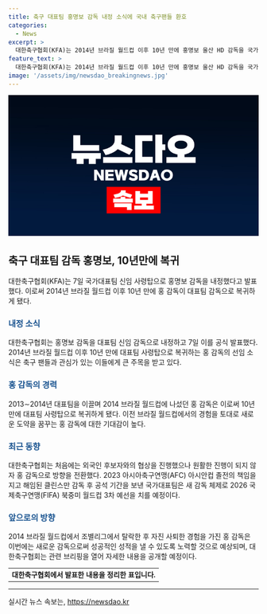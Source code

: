 ```yaml
---
title: 축구 대표팀 홍명보 감독 내정 소식에 국내 축구팬들 환호
categories:
  - News
excerpt: >
  대한축구협회(KFA)는 2014년 브라질 월드컵 이후 10년 만에 홍명보 울산 HD 감독을 국가대표팀 감독으로 내정했다. 홍 감독은 이로써 2026 국제축구연맹(FIFA) 북중미 월드컵 3차 예선을 이끌게 된다. 외국인 후보자와의 협상이 원활하지 않아 방향을 틀었으며, 이에 대한축구협회는 홍 감독으로 최종 결정했다. 홍 감독은 2014 브라질 월드컵에서 대표팀을 이끈 경험이 있으며, 대한축구협회는 관련 브리핑을 예정했다.
feature_text: >
  대한축구협회(KFA)는 2014년 브라질 월드컵 이후 10년 만에 홍명보 울산 HD 감독을 국가대표팀 감독으로 내정했다. 홍 감독은 이로써 2026 국제축구연맹(FIFA) 북중미 월드컵 3차 예선을 이끌게 된다. 외국인 후보자와의 협상이 원활하지 않아 방향을 틀었으며, 이에 대한축구협회는 홍 감독으로 최종 결정했다. 홍 감독은 2014 브라질 월드컵에서 대표팀을 이끈 경험이 있으며, 대한축구협회는 관련 브리핑을 예정했다.
image: '/assets/img/newsdao_breakingnews.jpg'
---
```


<p><img src="/assets/img/newsdao_breakingnews.jpg" alt="bookingtag 속보" /></p>

<h2 data-ke-size="size26">축구 대표팀 감독 홍명보, 10년만에 복귀</h2>

<p data-ke-size="size16">대한축구협회(KFA)는 7일 국가대표팀 신임 사령탑으로 홍명보 감독을 내정했다고 발표했다. 이로써 2014년 브라질 월드컵 이후 10년 만에 홍 감독이 대표팀 감독으로 복귀하게 됐다.</p>

<h3><b><span style="color: #1a5490;">내정 소식</span></b></h3>

<p data-ke-size="size16">대한축구협회는 홍명보 감독을 대표팀 신임 감독으로 내정하고 7일 이를 공식 발표했다. 2014년 브라질 월드컵 이후 10년 만에 대표팀 사령탑으로 복귀하는 홍 감독의 선임 소식은 축구 팬들과 관심가 있는 이들에게 큰 주목을 받고 있다.</p>

<h3><b><span style="color: #1a5490;">홍 감독의 경력</span></b></h3>

<p data-ke-size="size16">2013∼2014년 대표팀을 이끌며 2014 브라질 월드컵에 나섰던 홍 감독은 이로써 10년 만에 대표팀 사령탑으로 복귀하게 됐다. 이전 브라질 월드컵에서의 경험을 토대로 새로운 도약을 꿈꾸는 홍 감독에 대한 기대감이 높다.</p>

<h3><b><span style="color: #1a5490;">최근 동향</span></b></h3>

<p data-ke-size="size16">대한축구협회는 처음에는 외국인 후보자와의 협상을 진행했으나 원활한 진행이 되지 않자 홍 감독으로 방향을 전환했다. 2023 아시아축구연맹(AFC) 아시안컵 졸전의 책임을 지고 해임된 클린스만 감독 후 공석 기간을 보낸 국가대표팀은 새 감독 체제로 2026 국제축구연맹(FIFA) 북중미 월드컵 3차 예선을 치를 예정이다.</p>

<h3><b><span style="color: #1a5490;">앞으로의 방향</span></b></h3>

<p data-ke-size="size16">2014 브라질 월드컵에서 조별리그에서 탈락한 후 자진 사퇴한 경험을 가진 홍 감독은 이번에는 새로운 감독으로써 성공적인 성적을 낼 수 있도록 노력할 것으로 예상되며, 대한축구협회는 관련 브리핑을 열어 자세한 내용을 공개할 예정이다.</p>

<table>
    <tbody>
        <tr>
            <td style="text-align: center; height: 17px;"><b>대한축구협회에서 발표한 내용을 정리한 표입니다.</b></td>
        </tr>
    </tbody>
</table>

<p><hr></p>
실시간 뉴스 속보는, <a href="https://newsdao.kr" rel="dofollow">https://newsdao.kr</a>


